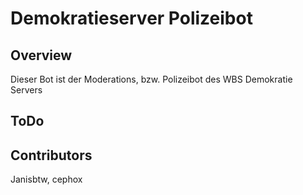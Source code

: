 # Demokratieserver Polizeibot
## Overview
Dieser Bot ist der Moderations, bzw. Polizeibot des WBS Demokratie Servers
## ToDo

## Contributors
Janisbtw,
cephox

